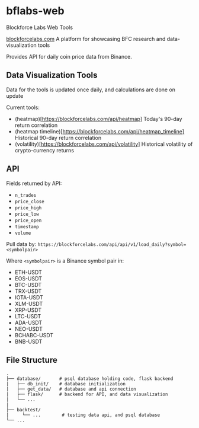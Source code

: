 # bflabs-web
Blockforce Labs Web Tools

[blockforcelabs.com](https://blockforcelabs.com/)
A platform for showcasing BFC research and data-visualization tools

Provides API for daily coin price data from Binance.

## Data Visualization Tools 

Data for the tools is updated once daily, and calculations are done on update

Current tools:

* (heatmap)[https://blockforcelabs.com/api/heatmap] Today's 90-day return correlation
* (heatmap timeline)[https://blockforcelabs.com/api/heatmap_timeline] Historical 90-day return correlation
* (volatility)[https://blockforcelabs.com/api/volatility] Historical volatility of crypto-currency returns

## API
Fields returned by API:
* `n_trades`
* `price_close`
* `price_high`
* `price_low`
* `price_open`
* `timestamp`
* `volume`

Pull data by: `https://blockforcelabs.com/api/api/v1/load_daily?symbol=<symbolpair>`

Where `<symbolpair>` is a Binance symbol pair in:

- ETH-USDT
- EOS-USDT
- BTC-USDT
- TRX-USDT
- IOTA-USDT
- XLM-USDT
- XRP-USDT
- LTC-USDT
- ADA-USDT
- NEO-USDT
- BCHABC-USDT
- BNB-USDT


## File Structure

    .
    ├── database/       # psql database holding code, flask backend
    |   ├── db_init/    # database initialization
    |   ├── get_data/   # database and api connection
    |   ├── flask/      # backend for API, and data visualization       
    |   └── ...
    |
    ├── backtest/
    |     └── ...        # testing data api, and psql database
    └── ...
